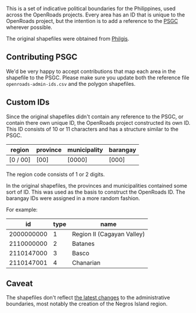 This is a set of indicative political boundaries for the Philippines, used across the OpenRoads projects. Every area has an ID that is unique to the OpenRoads project, but the intention is to add a reference to the [PSGC](http://www.nscb.gov.ph/activestats/psgc/) wherever possible.

The original shapefiles were obtained from [Philgis](http://philgis.org/).

## Contributing PSGC
We'd be very happy to accept contributions that map each area in the shapefile to the PSGC. Please make sure you update both the reference file `openroads-admin-ids.csv` and the polygon shapefiles.

## Custom IDs
Since the original shapefiles didn't contain any reference to the PSGC, or contain there own unique ID, the OpenRoads project constructed its own ID.
This ID consists of 10 or 11 characters and has a structure similar to the PSGC.

| region | province | municipality | barangay |
| --- | --- | --- | --- |
| [0 / 00] | [00] | [0000] | [000] |

The region code consists of 1 or 2 digits.

In the original shapefiles, the provinces and municipalities contained some sort of ID. This was used as the basis to construct the OpenRoads ID. The barangay IDs were assigned in a more random fashion.

For example:

| id | type | name |
| --- | --- | --- |
| 2000000000 | 1 | Region II (Cagayan Valley) |
| 2110000000 | 2 | Batanes |
| 2110147000 | 3 | Basco |
| 2110147001 | 4 | Chanarian |

## Caveat
The shapefiles don't reflect [the latest changes](http://www.nscb.gov.ph/pressreleases/2015/PR-2015_24June2015_psgc.asp) to the administrative boundaries, most notably the creation of the Negros Island region.